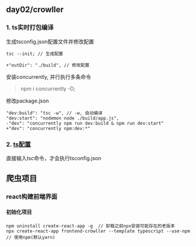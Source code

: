 ## day02/crowller

### 1. ts实时打包编译

生成tsconfig.json配置文件并修改配置
```
tsc --init; // 生成配置

+"outDir": "./build", // 修改配置
```

安装concurrently, 并行执行多条命令
> npm i concurrently -D;

修改package.json
```
"dev:build": "tsc -w", // -w, 自动编译
"dev:start": "nodemon node ./build/app.js",
-"dev": "concurrently npm run dev:build & npm run dev:start"
+"dev": "concurrently npm:dev:*"
```

### 2. [ts配置](https://www.typescriptlang.org/docs/handbook/tsconfig-json.html)

直接输入*tsc*命令，才会执行tsconfig.json

## 爬虫项目
### react构建前端界面
#### 初始化项目
```
npm uninstall create-react-app -g  // 卸载之前npx安装可能存在的老版本
npx create-react-app frontend-crowller --template typescript --use-npm // 使用npm(默认yarn)
```

